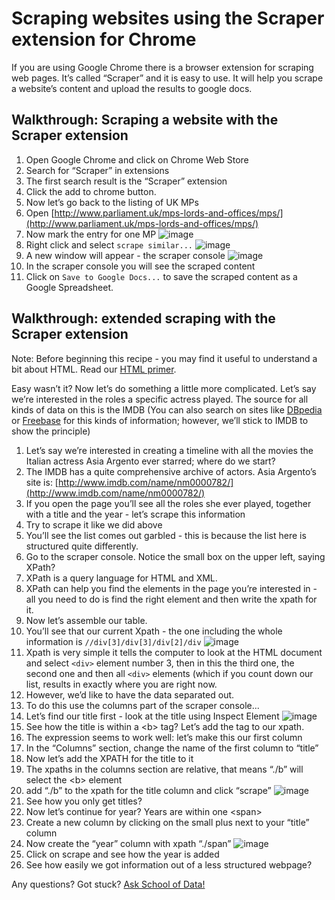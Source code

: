 Scraping websites using the Scraper extension for Chrome
========================================================

If you are using Google Chrome there is a browser extension for scraping web pages. It’s called “Scraper” and it is easy to use. It will help you scrape a website’s content and upload the results to google docs.


Walkthrough: Scraping a website with the Scraper extension
----------------------------------------------------------

1. Open Google Chrome and click on Chrome Web Store
2. Search for “Scraper” in extensions
3. The first search result is the “Scraper” extension
4. Click the add to chrome button.
5. Now let’s go back to the listing of UK MPs
6. Open [http://www.parliament.uk/mps-lords-and-offices/mps/](http://www.parliament.uk/mps-lords-and-offices/mps/)
7. Now mark the entry for one MP
![image](http://farm9.staticflickr.com/8490/8264509932_6cc8802992_o_d.png)
8.  Right click and select `scrape similar...`
![image](http://farm9.staticflickr.com/8200/8264509972_f3a9e5d8e8_o_d.png)
9. A new window will appear - the scraper console
![image](http://farm9.staticflickr.com/8073/8263440961_9b94e63d56_b_d.jpg)
10. In the scraper console you will see the scraped content
11. Click on `Save to Google Docs...` to save the scraped content as a Google Spreadsheet.


Walkthrough: extended scraping with the Scraper extension
---------------------------------------------------------

Note: Before beginning this recipe - you may find it useful to understand a bit about HTML. Read our [HTML primer](http://schoolofdata.org/handbook/recipes/introduction-to-html/).

Easy wasn’t it? Now let’s do something a little more complicated. Let’s say we’re interested in the roles a specific actress played. The source for all kinds of data on this is the IMDB (You can also search on sites like [DBpedia](http://dbpedia.org) or [Freebase](http://freebase.com) for this kinds of information; however, we’ll stick to IMDB to show the principle)

1. Let’s say we’re interested in creating a timeline with all the movies the Italian actress Asia Argento ever starred; where do we start?
2. The IMDB has a quite comprehensive archive of actors. Asia Argento’s site is: [http://www.imdb.com/name/nm0000782/](http://www.imdb.com/name/nm0000782/)
3. If you open the page you’ll see all the roles she ever played, together with a title and the year - let’s scrape this information
4. Try to scrape it like we did above
5. You’ll see the list comes out garbled - this is because the list here is structured quite differently.
6. Go to the scraper console. Notice the small box on the upper left, saying XPath?
7. XPath is a query language for HTML and XML.
8. XPath can help you find the elements in the page you’re interested in - all you need to do is find the right element and then write the xpath for it.
9. Now let’s assemble our table.
10. You’ll see that our current Xpath - the one including the whole information is `//div[3]/div[3]/div[2]/div`
![image](http://farm9.staticflickr.com/8344/8264510130_ae31697fde_o_d.png)
11. Xpath is very simple it tells the computer to look at the HTML document and select `<div>` element number 3, then in this the third one, the second one and then all `<div>` elements (which if you count down our list, results in exactly where you are right now.
12. However, we’d like to have the data separated out.
13. To do this use the columns part of the scraper console...
14. Let’s find our title first - look at the title using Inspect Element
![image](http://farm9.staticflickr.com/8355/8263441157_b4672d01b2_o_d.png)
15. See how the title is within a \<b\> tag? Let’s add the tag to our xpath.
16. The expression seems to work well: let’s make this our first column
17. In the “Columns” section, change the name of the first column to “title”
18. Now let’s add the XPATH for the title to it
19. The xpaths in the columns section are relative, that means “./b” will select the \<b\> element
20. add “./b” to the xpath for the title column and click “scrape”
![image](http://farm9.staticflickr.com/8357/8263441315_42d6a8745d_o_d.png)
21. See how you only get titles?
22. Now let’s continue for year? Years are within one \<span\>
23. Create a new column by clicking on the small plus next to your “title” column
24. Now create the “year” column with xpath “./span”
![image](http://farm9.staticflickr.com/8347/8263441355_89f4315a78_o_d.png)
25. Click on scrape and see how the year is added
26. See how easily we got information out of a less structured webpage?

<div class="alert alert-info">Any questions? Got stuck? <a class="btn btn-large btn-info" href="http://ask.schoolofdata.org">Ask School of Data!</a></div>

